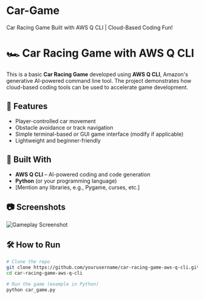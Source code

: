 # Car-Game
Car Racing Game Built with AWS Q CLI | Cloud-Based Coding Fun!

# 🏎️ Car Racing Game with AWS Q CLI

This is a basic **Car Racing Game** developed using **AWS Q CLI**, Amazon's generative AI-powered command line tool. The project demonstrates how cloud-based coding tools can be used to accelerate game development.

## 🚀 Features

- Player-controlled car movement
- Obstacle avoidance or track navigation
- Simple terminal-based or GUI game interface (modify if applicable)
- Lightweight and beginner-friendly

## 🧠 Built With

- **AWS Q CLI** – AI-powered coding and code generation
- **Python** (or your programming language)
- [Mention any libraries, e.g., Pygame, curses, etc.]

## 📷 Screenshots

![Gameplay Screenshot](link-to-screenshot-if-any)

## 🛠️ How to Run

```bash
# Clone the repo
git clone https://github.com/yourusername/car-racing-game-aws-q-cli.git
cd car-racing-game-aws-q-cli

# Run the game (example in Python)
python car_game.py
